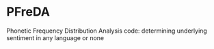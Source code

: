 # PFreDA
Phonetic Frequency Distribution Analysis code: determining underlying sentiment in any language or none
